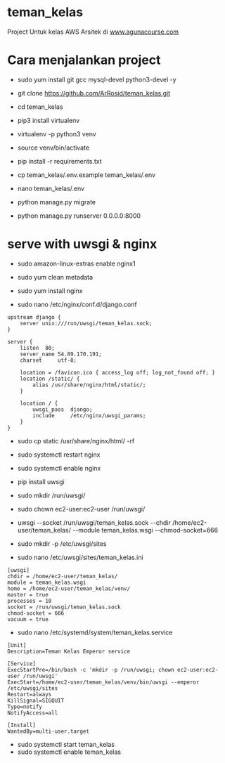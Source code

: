 # teman_kelas
Project Untuk kelas AWS Arsitek di www.agunacourse.com

# Cara menjalankan project
- sudo yum install git gcc mysql-devel python3-devel -y

- git clone https://github.com/ArRosid/teman_kelas.git
- cd teman_kelas

- pip3 install virtualenv
- virtualenv -p python3 venv
- source venv/bin/activate

- pip install -r requirements.txt

- cp teman_kelas/.env.example teman_kelas/.env
- nano teman_kelas/.env

- python manage.py migrate
- python manage.py runserver 0.0.0.0:8000


# serve with uwsgi & nginx
- sudo amazon-linux-extras enable nginx1
- sudo yum clean metadata
- sudo yum install nginx

- sudo nano /etc/nginx/conf.d/django.conf
```
upstream django {
    server unix:///run/uwsgi/teman_kelas.sock;
}

server {
    listen	80;
    server_name 54.89.170.191;
    charset     utf-8;

    location = /favicon.ico { access_log off; log_not_found off; }
    location /static/ {
        alias /usr/share/nginx/html/static/;
    }

    location / {
        uwsgi_pass  django;
        include     /etc/nginx/uwsgi_params;
    }
}
```

- sudo cp static /usr/share/nginx/html/ -rf
- sudo systemctl restart nginx
- sudo systemctl enable nginx

- pip install uwsgi
- sudo mkdir /run/uwsgi/
- sudo chown ec2-user:ec2-user /run/uwsgi/

- uwsgi --socket /run/uwsgi/teman_kelas.sock --chdir /home/ec2-user/teman_kelas/ --module teman_kelas.wsgi --chmod-socket=666

- sudo mkdir -p /etc/uwsgi/sites
- sudo nano /etc/uwsgi/sites/teman_kelas.ini

```
[uwsgi]
chdir = /home/ec2-user/teman_kelas/
module = teman_kelas.wsgi
home = /home/ec2-user/teman_kelas/venv/
master = true
processes = 10
socket = /run/uwsgi/teman_kelas.sock
chmod-socket = 666
vacuum = true
```


- sudo nano /etc/systemd/system/teman_kelas.service
```
[Unit]
Description=Teman Kelas Emperor service

[Service]
ExecStartPre=/bin/bash -c 'mkdir -p /run/uwsgi; chown ec2-user:ec2-user /run/uwsgi'
ExecStart=/home/ec2-user/teman_kelas/venv/bin/uwsgi --emperor /etc/uwsgi/sites
Restart=always
KillSignal=SIGQUIT
Type=notify
NotifyAccess=all

[Install]
WantedBy=multi-user.target
```

- sudo systemctl start teman_kelas
- sudo systemctl enable teman_kelas
